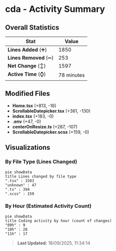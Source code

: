 # cda - Activity Summary 

## Overall Statistics

| Stat                   | Value                                                             |
| ---------------------- | ----------------------------------------------------------------- |
| **Lines Added** (➕)   | 1850                                          |
| **Lines Removed** (➖) | 253                                        |
| **Net Change** (↕)    | 1597                |
| **Active Time** (⌚)   | 78 minutes |


## Modified Files
- **Home.tsx** (+813, -16)
- **ScrollableDatepicker.tsx** (+361, -130)
- **index.tsx** (+183, -0)
- **.env** (+47, -0)
- **centerOnResize.ts** (+287, -107)
- **ScrollableDatepicker.scss** (+159, -0)

## Visualizations

### By File Type (Lines Changed)

```mermaid
pie showData
title Lines changed by file type
".tsx" : 1503
"unknown" : 47
".ts" : 394
".scss" : 159
```

### By Hour (Estimated Activity Count)

```mermaid
pie showData
title Coding activity by hour (count of changes)
"09h" : 9
"10h" : 28
"11h" : 17
```


> **Last Updated:** 18/09/2025, 11:34:14